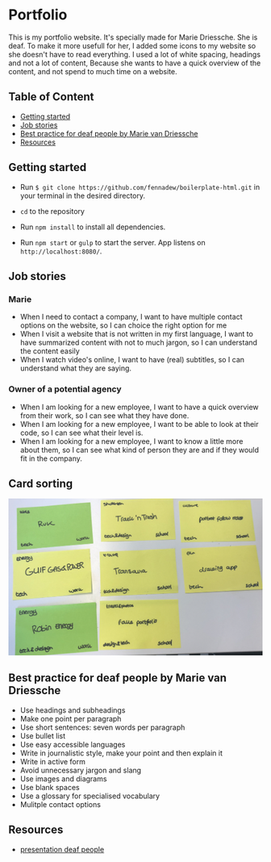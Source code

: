 # Portfolio
This is my portfolio website. It's specially made for Marie Driessche. She is deaf. To make it more usefull for her, I added some icons to my website so she doesn't have to read everything. I used a lot of white spacing, headings and not a lot of content, Because she wants to have a quick overview of the content, and not spend to much time on a website.


## Table of Content
- [Getting started](#getting-started)
- [Job stories](#job-stories)
- [Best practice for deaf people by Marie van Driessche](#best-practice-deaf-people-by-marie-van-driessche)
- [Resources](#resources)


## Getting started
* Run `$ git clone https://github.com/fennadew/boilerplate-html.git` in your terminal in the desired directory.

* `cd` to the repository

* Run `npm install` to install all dependencies.

* Run `npm start` or `gulp` to start the server.
App listens on `http://localhost:8080/`.


## Job stories
### Marie
- When I need to contact a company, I want to have multiple contact options on the website, so I can choice the right option for me
- When I visit a website that is not written in my first language, I want to have summarized content with not to much jargon, so I can understand the content easily
- When I watch video's online, I want to have (real) subtitles, so I can understand what they are saying.

### Owner of a potential agency
- When I am looking for a new employee, I want to have a quick overview from their work, so I can see what they have done.
- When I am looking for a new employee, I want to be able to look at their code, so I can see what their level is.
- When I am looking for a new employee, I want to know a little more about them, so I can see what kind of person they are and if they would fit in the company.

## Card sorting
![Card sorting](https://github.com/fennadew/web-design/blob/master/week-2/dist/images/cardsorting.png)


## Best practice for deaf people by Marie van Driessche
* Use headings and subheadings
* Make one point per paragraph
* Use short sentences: seven words per paragraph
* Use bullet list
* Use easy accessible languages
* Write in journalistic style, make your point and then explain it
* Write in active form
* Avoid unnecessary jargon and slang
* Use images and diagrams
* Use blank spaces
* Use a glossary for specialised vocabulary 
* Mulitple contact options 


## Resources
* [presentation deaf people](https://interaction18.ixda.org/program/talk-designing-for-deaf-people--for-everyone-actually-van-driessche-marie/)
